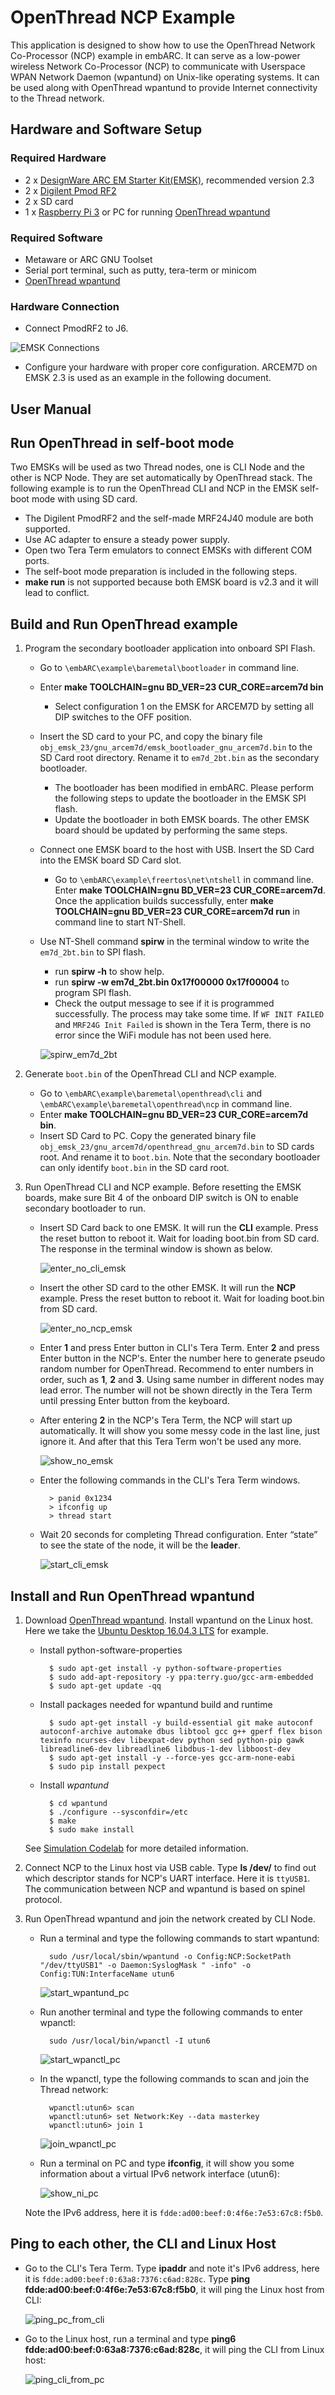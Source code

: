 # OpenThread NCP Example

This application is designed to show how to use the OpenThread Network Co-Processor (NCP) example in embARC. It can serve as a low-power wireless Network Co-Processor (NCP) to communicate with Userspace WPAN Network Daemon (wpantund) on Unix-like operating systems. It can be used along with OpenThread wpantund to provide Internet connectivity to the Thread network.

## Hardware and Software Setup
### Required Hardware
- 2 x [DesignWare ARC EM Starter Kit(EMSK)][1], recommended version 2.3
- 2 x [Digilent Pmod RF2][2]
- 2 x SD card
- 1 x [Raspberry Pi 3][3] or PC for running [OpenThread wpantund][4]

### Required Software
- Metaware or ARC GNU Toolset
- Serial port terminal, such as putty, tera-term or minicom
- [OpenThread wpantund][4]

### Hardware Connection
- Connect PmodRF2 to J6.

![EMSK Connections][30]

- Configure your hardware with proper core configuration. ARCEM7D on EMSK 2.3 is used as an example in the following document.

## User Manual
## Run OpenThread in self-boot mode
Two EMSKs will be used as two Thread nodes, one is CLI Node and the other is NCP Node. They are set automatically by OpenThread stack. The following example is to run the OpenThread CLI and NCP in the EMSK self-boot mode with using SD card.

- The Digilent PmodRF2 and the self-made MRF24J40 module are both supported.
- Use AC adapter to ensure a steady power supply.
- Open two Tera Term emulators to connect EMSKs with different COM ports.
- The self-boot mode preparation is included in the following steps.
- **make run** is not supported because both EMSK board is v2.3 and it will lead to conflict.

## Build and Run OpenThread example

1. Program the secondary bootloader application into onboard SPI Flash.
    - Go to `\embARC\example\baremetal\bootloader` in command line.
    - Enter **make TOOLCHAIN=gnu BD_VER=23 CUR_CORE=arcem7d bin**
        - Select configuration 1 on the EMSK for ARCEM7D by setting all DIP switches to the OFF position.
    - Insert the SD card to your PC, and copy the binary file `obj_emsk_23/gnu_arcem7d/emsk_bootloader_gnu_arcem7d.bin` to the SD Card root directory.  Rename it to `em7d_2bt.bin` as the secondary bootloader.
        - The bootloader has been modified in embARC. Please perform the following steps to update the bootloader in the EMSK SPI flash.
        - Update the bootloader in both EMSK boards. The other EMSK board should be updated by performing the same steps.
    - Connect one EMSK board to the host with USB. Insert the SD Card into the EMSK board SD Card slot.
        - Go to `\embARC\example\freertos\net\ntshell` in command line. Enter **make TOOLCHAIN=gnu BD_VER=23 CUR_CORE=arcem7d**. Once the application builds successfully, enter **make TOOLCHAIN=gnu BD_VER=23 CUR_CORE=arcem7d run** in command line to start NT-Shell.
    - Use NT-Shell command **spirw** in the terminal window to write the `em7d_2bt.bin` to SPI flash.
        - run **spirw -h** to show help.
        - run **spirw -w em7d_2bt.bin 0x17f00000 0x17f00004** to program SPI flash.
        - Check the output message to see if it is programmed successfully. The process may take some time. If `WF INIT FAILED` and `MRF24G Init Failed` is shown in the Tera Term, there is no error since the WiFi module has not been used here.
        
        ![spirw_em7d_2bt][31]

2. Generate `boot.bin` of the OpenThread CLI and NCP example.
    - Go to `\embARC\example\baremetal\openthread\cli` and `\embARC\example\baremetal\openthread\ncp` in command line.
    - Enter **make TOOLCHAIN=gnu BD_VER=23 CUR_CORE=arcem7d bin**.
    - Insert SD Card to PC. Copy the generated binary file `obj_emsk_23/gnu_arcem7d/openthread_gnu_arcem7d.bin` to SD cards root. And rename it to `boot.bin`. Note that the secondary bootloader can only identify `boot.bin` in the SD card root.

3. Run OpenThread CLI and NCP example. Before resetting the EMSK boards, make sure Bit 4 of the onboard DIP switch is ON to enable secondary bootloader to run.
    - Insert SD Card back to one EMSK. It will run the **CLI** example. Press the reset button to reboot it. Wait for loading boot.bin from SD card. The response in the terminal window is shown as below.
    
        ![enter_no_cli_emsk][32]
    
    - Insert the other SD card to the other EMSK. It will run the **NCP** example. Press the reset button to reboot it. Wait for loading boot.bin from SD card.

        ![enter_no_ncp_emsk][33]
    
    - Enter **1** and press Enter button in CLI's Tera Term. Enter **2** and press Enter button in the NCP's. Enter the number here to generate pseudo random number for OpenThread. Recommend to enter numbers in order, such as **1**, **2** and **3**. Using same number in different nodes may lead error. The number will not be shown directly in the Tera Term until pressing Enter button from the keyboard.

    - After entering **2** in the NCP's Tera Term, the NCP will start up automatically. It will show you some messy code in the last line, just ignore it. And after that this Tera Term won't be used any more.
    
        ![show_no_emsk][34]
    
    - Enter the following commands in the CLI's Tera Term windows.

            > panid 0x1234
            > ifconfig up
            > thread start

    - Wait 20 seconds for completing Thread configuration. Enter “state” to see the state of the node, it will be the **leader**.
    
        ![start_cli_emsk][35]

## Install and Run OpenThread wpantund

1. Download [OpenThread wpantund][4]. Install wpantund on the Linux host. Here we take the [Ubuntu Desktop 16.04.3 LTS][5] for example.

    - Install python-software-properties

            $ sudo apt-get install -y python-software-properties
            $ sudo add-apt-repository -y ppa:terry.guo/gcc-arm-embedded
            $ sudo apt-get update -qq

    - Install packages needed for wpantund build and runtime

            $ sudo apt-get install -y build-essential git make autoconf autoconf-archive automake dbus libtool gcc g++ gperf flex bison texinfo ncurses-dev libexpat-dev python sed python-pip gawk libreadline6-dev libreadline6 libdbus-1-dev libboost-dev
            $ sudo apt-get install -y --force-yes gcc-arm-none-eabi
            $ sudo pip install pexpect

    - Install *wpantund*

            $ cd wpantund
            $ ./configure --sysconfdir=/etc
            $ make
            $ sudo make install

    See [Simulation Codelab][6] for more detailed information.

2. Connect NCP to the Linux host via USB cable. Type **ls /dev/** to find out which descriptor stands for NCP's UART interface. Here it is `ttyUSB1`. The communication between NCP and wpantund is based on spinel protocol.

3. Run OpenThread wpantund and join the network created by CLI Node.

    - Run a terminal and type the following commands to start wpantund:

            sudo /usr/local/sbin/wpantund -o Config:NCP:SocketPath "/dev/ttyUSB1" -o Daemon:SyslogMask " -info" -o Config:TUN:InterfaceName utun6

        ![start_wpantund_pc][36]

    - Run another terminal and type the following commands to enter wpanctl:

            sudo /usr/local/bin/wpanctl -I utun6

        ![start_wpanctl_pc][37]

    - In the wpanctl, type the following commands to scan and join the Thread network:

            wpanctl:utun6> scan
            wpanctl:utun6> set Network:Key --data masterkey
            wpanctl:utun6> join 1

        ![join_wpanctl_pc][38]

    - Run a terminal on PC and type **ifconfig**, it will show you some information about a virtual IPv6 network interface (utun6):

        ![show_ni_pc][39]

    Note the IPv6 address, here it is `fdde:ad00:beef:0:4f6e:7e53:67c8:f5b0`.

## Ping to each other, the CLI and Linux Host

- Go to the CLI's Tera Term. Type **ipaddr** and note it's IPv6 address, here it is `fdde:ad00:beef:0:63a8:7376:c6ad:828c`. Type **ping fdde:ad00:beef:0:4f6e:7e53:67c8:f5b0**, it will ping the Linux host from CLI:

    ![ping_pc_from_cli][40]

- Go to the Linux host, run a terminal and type **ping6 fdde:ad00:beef:0:63a8:7376:c6ad:828c**, it will ping the CLI from Linux host:

    ![ping_cli_from_pc][41]

[1]: https://www.synopsys.com/dw/ipdir.php?ds=arc_em_starter_kit "DesignWare ARC EM Starter Kit(EMSK)"
[2]: http://store.digilentinc.com/pmod-rf2-ieee-802-15-rf-transceiver/ "Digilent Pmod RF2"
[3]: https://www.raspberrypi.org/products/raspberry-pi-3-model-b/ "Raspberry Pi 3"
[4]: https://github.com/openthread/wpantund/tree/full/latest-release "OpenThread wpantund"
[5]: https://www.ubuntu.com/download/desktop "Ubuntu Desktop 16.04.3 LTS"
[6]: https://codelabs.developers.google.com/codelabs/openthread-simulation/index.html "Simulation Codelab"

[30]: doc/screenshots/emsk_connections.jpg "EMSK Connections"
[31]: doc/screenshots/spirw_em7d_2bt.jpg "spirw em7d_2bt"
[32]: doc/screenshots/enter_no_cli_emsk.PNG "enter_no_cli_emsk"
[33]: doc/screenshots/enter_no_ncp_emsk.PNG "enter_no_ncp_emsk"
[34]: doc/screenshots/show_no_emsk.PNG "show_no_emsk"
[35]: doc/screenshots/start_cli_emsk.PNG "start_cli_emsk"
[36]: doc/screenshots/start_wpantund_pc.png "start_wpantund_pc"
[37]: doc/screenshots/start_wpanctl_pc.png "start_wpanctl_pc"
[38]: doc/screenshots/join_wpanctl_pc.png "join_wpanctl_pc"
[39]: doc/screenshots/show_ni_pc.png "show_ni_pc"
[40]: doc/screenshots/ping_pc_from_cli.PNG "ping_pc_from_cli"
[41]: doc/screenshots/ping_cli_from_pc.png "ping_cli_from_pc"